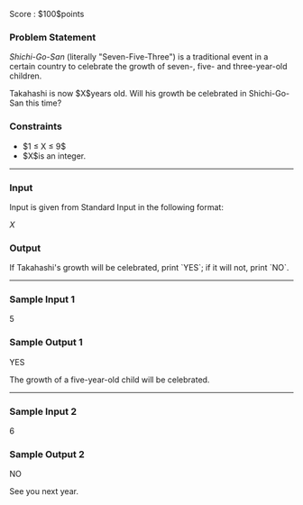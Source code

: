 
<div>

<span>

<span>

<p>
Score : $100$points
</p>

<div>

<section>

### **Problem Statement**

<p>

<em>
Shichi-Go-San
</em>
(literally "Seven-Five-Three") is a traditional event in a certain country to celebrate the growth of seven-, five- and three-year-old children.
</p>

<p>
Takahashi is now $X$years old. Will his growth be celebrated in Shichi-Go-San this time?
</p>

</section>

</div>

<div>

<section>

### **Constraints**

<ul>

<li>
$1 ≤ X ≤ 9$
</li>

<li>
$X$is an integer.
</li>

</ul>

</section>

</div>

---

<div>

<div>

<section>

### **Input**

<p>
Input is given from Standard Input in the following format:
</p>

<div>

$X$
</div>

</section>

</div>

<div>

<section>

### **Output**

<p>
If Takahashi's growth will be celebrated, print `YES`; if it will not, print `NO`.
</p>

</section>

</div>

</div>

---

<div>

<section>

### **Sample Input 1**

<div>

5

</div>

</section>

</div>

<div>

<section>

### **Sample Output 1**

<div>

YES

</div>

<p>
The growth of a five-year-old child will be celebrated.
</p>

</section>

</div>

---

<div>

<section>

### **Sample Input 2**

<div>

6

</div>

</section>

</div>

<div>

<section>

### **Sample Output 2**

<div>

NO

</div>

<p>
See you next year.
</p>

</section>

</div>

</span>

</span>

</div>

